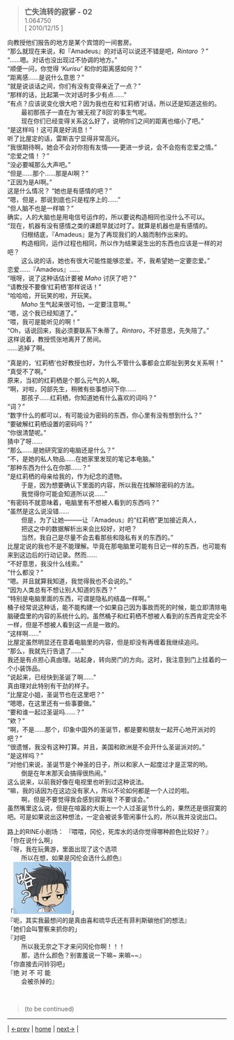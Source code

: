 > <big> **亡失流转的寂寥 - 02** </big>  
> 1.064750  
> [ 2010/12/15 ] 

向教授他们报告的地方是某个宾馆的一间套房。  
“那么就现在来说，和『Amadeus』的对话可以说还不错是吧，*Rintaro* ？”  
“……嗯。对话也没出现过不协调的地方。”  
“顺便一问，你觉得 *‘Kurisu’* 和你的距离感如何？”  
“距离感……是说什么意思？”  
“就是说谈话之间，你们有没有变得亲近了一点？”  
“那样的话，比起第一次对话时多少有点……”  
“有点？应该说变化很大吧？因为我也在和‘红莉栖’对话，所以还是知道这些的。  
&emsp;&emsp; 最初那孩子一直在为‘被无视了8回’的事生气呢。  
&emsp;&emsp; 现在你们已经变得关系这么好了，说明你们之间的距离也缩小了吧。”  
“是这样吗！这可真是好消息！”  
听了比屋定的话，雷斯吉宁显得非常高兴。  
“我很期待啊，她会不会对你抱有友情——更进一步说，会不会抱有恋爱之情。”
“恋爱之情！？”  
“没必要喊那么大声吧。”  
“但是……那个……那是AI啊？”  
“正因为是AI啊。”  
这是什么情况？
“她也是有感情的吧？”  
“嗯，但是，那说到底也只是程序上的……”  
“但人脑不也是一样嘛？”  
确实，人的大脑也是用电信号运作的，所以要说构造相同也没什么不可以。  
“现在，机器有没有感情之类的课题早就过时了。就算是机器也是有感情的。  
&emsp;&emsp; 归根结底，『Amadeus』是为了再现我们的人脑而制作出来的。  
&emsp;&emsp; 构造相同，运作过程也相同，所以作为结果诞生出的东西也应该是一样的对吧？  
&emsp;&emsp; 这么说的话，她也有很大可能性能够恋爱。不，我希望她一定要恋爱。”  
恋爱……『Amadeus』……  
“哦呀，说了这种话估计要被 *Maho* 讨厌了吧？”  
“请教授不要像‘红莉栖’那样说话！”  
“哈哈哈，开玩笑的啦，开玩笑。  
&emsp;&emsp; *Maho* 生气起来很可怕，一定要注意啊。”  
“嗯，这个我已经知道了。”  
“喂，我可是能听见的啊！”  
“Oh，话说回来，我必须要联系下朱蒂了。*Rintaro*，不好意思，先失陪了。”  
这样说着，教授慌张地离开了房间。  
……逃掉了啊。  

“真是的，‘红莉栖’也好教授也好，为什么不管什么事都会立即扯到男女关系啊！”  
“真受不了啊。”  
原来，当初的红莉栖是个那么元气的人啊。  
“啊，对啦，冈部先生，稍微有些事想问下你……  
&emsp;&emsp; 那孩子……红莉栖，你知道她有什么喜欢的词吗？”  
“词？”  
“数字什么的都可以，有可能设为密码的东西，你心里有没有想到什么？”  
“要破解红莉栖设置的密码吗？”  
“你很清楚呢。”  
猜中了呀……  
“那么……是她研究室的电脑还是什么？”  
“不，是她的私人物品……在她家里发现的笔记本电脑。”  
“那种东西为什么在你那……？”  
“是红莉栖的母亲给我的，作为纪念的遗物。  
&emsp;&emsp; 于是，因为想要确认下里面的内容，所以我在找解除密码的方法。  
&emsp;&emsp; 我觉得你可能会知道所以说……”  
“有密码不就意味着，电脑里有不想被人看到的东西吗？”  
“虽然是这么说没错……  
&emsp;&emsp; 但是，为了让她———让『Amadeus』的“红莉栖”更加接近真人，  
&emsp;&emsp; 把这之中的数据解析出来会比较好，对吧？  
&emsp;&emsp; 当然，我自己是尽量不会去看那些和隐私有关的东西的。”  
比屋定说的我也不是不能理解。毕竟在那电脑里可能有日记一样的东西，也可能有来到这边后的行动记录。然而……  
“不好意思，我没什么线索。”  
“什么都没？”  
“嗯。并且就算我知道，我觉得我也不会说的。”  
“因为人类总有不想让别人知道的东西？”  
“特别是电脑里面的东西，可谓是隐私的结晶一样啊。”  
桶子经常说这种话，能不能构建一个如果自己因为事故而死的时候，能立即清除电脑硬盘里的内容的系统什么的。虽然桶子和红莉栖不想被人看到的东西肯定完全不一样，但是不想被人看到这一点是一致的。  
“这样啊……”  
比屋定虽然明显还在意着电脑里的内容，但是却没有再缠着我继续追问。  
“那么，我就先行告退了……”  
我还是有点担心真由理。站起身，转向房门的方向。这时，我注意到门上挂着的一个小装饰品。  
“说起来，已经快到圣诞了啊……”  
真由理对此特别有干劲的样子。  
“比屋定小姐，圣诞节也在这里吧？”  
“嗯嗯，在这里还有一些事要做。”  
“要和谁一起过圣诞吗……？”  
“欸？”  
“啊，不是……那个，印象中国外的圣诞节，都是要和朋友一起开心地开派对的吧？”  
“很遗憾，我没有这种打算。并且，美国和欧洲是不会开什么圣诞派对的。”  
“是这样吗？”  
“对他们来说，圣诞节是个神圣的日子，所以和家人一起度过才是正常的哟。  
&emsp;&emsp; 倒是在年末那天会搞得很热闹。”  
这么说来，以前我好像在电视里也听到过这种说法。  
“嘛，我的话因为在这边没有家人，所以不论如何都是一个人过的啦。  
&emsp;&emsp; 啊，但是不要觉得我会感到寂寞哦？不要误会。”  
虽然嘴里这么说，但是在喧嚣的大街上一个人过圣诞节什么的，果然还是很寂寞的吧。可是如果说出这种想法，一定会被说多管闲事什么的，所以我并没说出口。


路上的RINE小剧场：
『喂喂，冈伦，死库水的话你觉得哪种颜色比较好？』  
「你在说什么啊」  
『呀，我在玩黄游，里面出现了这个选项  
&emsp;&emsp; 所以在想，如果是冈伦会选什么颜色』  
「![](../pics/0052-1.png)」  
『呃，其实我最想问的是真由喜和琉华氏还有菲利斯碳他们的想法』  
「她们会叫警察来抓你的」  
『对吧  
&emsp;&emsp; 所以我无奈之下才来问冈伦你啊！！！  
&emsp;&emsp; 那，选什么颜色？别害羞说一下嘛~ 来嘛~~』  
「你直接去问铃羽吧」  
『绝 对 不 可 能  
&emsp;&emsp; 会被杀掉的』  


<br/>

> (to be continued)
---

| [←prev](./0051) | [home](../../) | [next→](./0053) |
